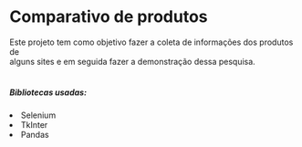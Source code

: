 # Comparativo de produtos
Este projeto tem como objetivo fazer a coleta de informações dos produtos de <br>
alguns sites e em seguida fazer a demonstração dessa pesquisa.<br><br>

<h5>Bibliotecas usadas:</h5>
<li> Selenium</li>
<li> TkInter</li>
<li> Pandas</li>

